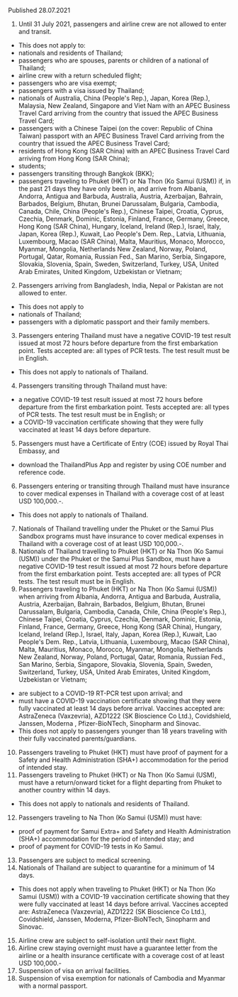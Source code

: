 Published 28.07.2021
1. Until 31 July 2021, passengers and airline crew are not allowed to enter and transit.
- This does not apply to:
- nationals and residents of Thailand;
- passengers who are spouses, parents or children of a national of Thailand;
- airline crew with a return scheduled flight;
- passengers who are visa exempt;
- passengers with a visa issued by Thailand;
- nationals of Australia, China (People's Rep.), Japan, Korea (Rep.), Malaysia, New Zealand, Singapore and Viet Nam with an APEC Business Travel Card arriving from the country that issued the APEC Business Travel Card;
- passengers with a Chinese Taipei (on the cover: Republic of China Taiwan) passport with an APEC Business Travel Card arriving from the country that issued the APEC Business Travel Card;
- residents of Hong Kong (SAR China) with an APEC Business Travel Card arriving from Hong Kong (SAR China);
- students;
- passengers transiting through Bangkok (BKK);
- passengers traveling to Phuket (HKT) or Na Thon (Ko Samui (USM)) if, in the past 21 days they have only been in, and arrive from Albania, Andorra, Antigua and Barbuda, Australia, Austria, Azerbaijan, Bahrain, Barbados, Belgium, Bhutan, Brunei Darussalam, Bulgaria, Cambodia, Canada, Chile, China (People's Rep.), Chinese Taipei, Croatia, Cyprus, Czechia, Denmark, Dominic, Estonia, Finland, France, Germany, Greece, Hong Kong (SAR China), Hungary, Iceland, Ireland (Rep.), Israel, Italy, Japan, Korea (Rep.), Kuwait, Lao People's Dem. Rep., Latvia, Lithuania, Luxembourg, Macao (SAR China), Malta, Mauritius, Monaco, Morocco, Myanmar, Mongolia, Netherlands New Zealand, Norway, Poland, Portugal, Qatar, Romania, Russian Fed., San Marino, Serbia, Singapore, Slovakia, Slovenia, Spain, Sweden, Switzerland, Turkey, USA, United Arab Emirates, United Kingdom, Uzbekistan or Vietnam;
2. Passengers arriving from Bangladesh, India, Nepal or Pakistan are not allowed to enter.
- This does not apply to
- nationals of Thailand;
- passengers with a diplomatic passport and their family members.
3. Passengers entering Thailand must have a negative COVID-19 test result issued at most 72 hours before departure from the first embarkation point. Tests accepted are: all types of PCR tests. The test result must be in English.
- This does not apply to nationals of Thailand.
4. Passengers transiting through Thailand must have:
- a negative COVID-19 test result issued at most 72 hours before departure from the first embarkation point. Tests accepted are: all types of PCR tests. The test result must be in English; or
- a COVID-19 vaccination certificate showing that they were fully vaccinated at least 14 days before departure.
5. Passengers must have a Certificate of Entry (COE) issued by Royal Thai Embassy, and
- download the ThailandPlus App and register by using COE number and reference code.
6. Passengers entering or transiting through Thailand must have insurance to cover medical expenses in Thailand with a coverage cost of at least USD 100,000.-.
- This does not apply to nationals of Thailand.
7. Nationals of Thailand travelling under the Phuket or the Samui Plus Sandbox programs must have insurance to cover medical expenses in Thailand with a coverage cost of at least USD 100,000.-.
8. Nationals of Thailand travelling to Phuket (HKT) or Na Thon (Ko Samui (USM)) under the Phuket or the Samui Plus Sandbox, must have a negative COVID-19 test result issued at most 72 hours before departure from the first embarkation point. Tests accepted are: all types of PCR tests. The test result must be in English.
9. Passengers traveling to Phuket (HKT) or Na Thon (Ko Samui (USM)) when arriving from Albania, Andorra, Antigua and Barbuda, Australia, Austria, Azerbaijan, Bahrain, Barbados, Belgium, Bhutan, Brunei Darussalam, Bulgaria, Cambodia, Canada, Chile, China (People's Rep.), Chinese Taipei, Croatia, Cyprus, Czechia, Denmark, Dominic, Estonia, Finland, France, Germany, Greece, Hong Kong (SAR China), Hungary, Iceland, Ireland (Rep.), Israel, Italy, Japan, Korea (Rep.), Kuwait, Lao People's Dem. Rep., Latvia, Lithuania, Luxembourg, Macao (SAR China), Malta, Mauritius, Monaco, Morocco, Myanmar, Mongolia, Netherlands New Zealand, Norway, Poland, Portugal, Qatar, Romania, Russian Fed., San Marino, Serbia, Singapore, Slovakia, Slovenia, Spain, Sweden, Switzerland, Turkey, USA, United Arab Emirates, United Kingdom, Uzbekistan or Vietnam;
- are subject to a COVID-19 RT-PCR test upon arrival; and
- must have a COVID-19 vaccination certificate showing that they were fully vaccinated at least 14 days before arrival. Vaccines accepted are: AstraZeneca (Vaxzevria), AZD1222 (SK Bioscience Co Ltd.), Covidshield, Janssen, Moderna , Pfizer-BioNTech, Sinopharm and Sinovac.
- This does not apply to passengers younger than 18 years traveling with their fully vaccinated parents/guardians.
10. Passengers traveling to Phuket (HKT) must have proof of payment for a Safety and Health Administration (SHA+) accommodation for the period of intended stay.
11. Passengers traveling to Phuket (HKT) or Na Thon (Ko Samui (USM), must have a return/onward ticket for a flight departing from Phuket to another country within 14 days.
- This does not apply to nationals and residents of Thailand.
12. Passengers traveling to Na Thon (Ko Samui (USM)) must have:
- proof of payment for Samui Extra+ and Safety and Health Administration (SHA+) accommodation for the period of intended stay; and
- proof of payment for COVID-19 tests in Ko Samui.
13. Passengers are subject to medical screening.
14. Nationals of Thailand are subject to quarantine for a minimum of 14 days.
- This does not apply when traveling to Phuket (HKT) or Na Thon (Ko Samui (USM)) with a COVID-19 vaccination certificate showing that they were fully vaccinated at least 14 days before arrival. Vaccines accepted are: AstraZeneca (Vaxzevria), AZD1222 (SK Bioscience Co Ltd.), Covidshield, Janssen, Moderna, Pfizer-BioNTech, Sinopharm and Sinovac.
15. Airline crew are subject to self-isolation until their next flight.
16. Airline crew staying overnight must have a guarantee letter from the airline or a health insurance certificate with a coverage cost of at least USD 100,000.-
16. Suspension of visa on arrival facilities.
17. Suspension of visa exemption for nationals of Cambodia and Myanmar with a normal passport.

